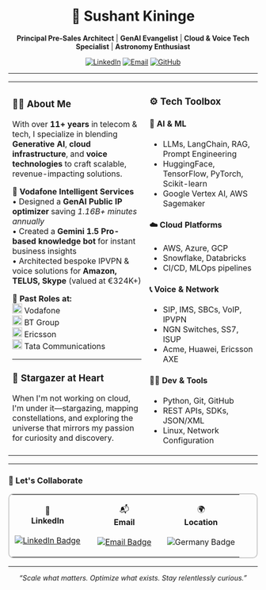 <h1 align="center">🌌 Sushant Kininge</h1>

<p align="center">
  <strong>Principal Pre-Sales Architect</strong> | 
  <strong>GenAI Evangelist</strong> | 
  <strong>Cloud & Voice Tech Specialist</strong> | 
  <strong>Astronomy Enthusiast</strong>
</p>

<p align="center">
  <a href="https://www.linkedin.com/in/sushantkininge/"><img src="https://img.shields.io/badge/LinkedIn-blue?style=for-the-badge&logo=linkedin" alt="LinkedIn"></a>
  <a href="mailto:sushantkininge009@gmail.com"><img src="https://img.shields.io/badge/Email-D14836?style=for-the-badge&logo=gmail&logoColor=white" alt="Email"></a>
  <a href="https://github.com/SushantKininge009"><img src="https://img.shields.io/badge/GitHub-100000?style=for-the-badge&logo=github&logoColor=white" alt="GitHub"></a>
</p>

---

<table>
<tr>
<td width="55%">

### 👨‍💼 About Me

With over <strong>11+ years</strong> in telecom & tech, I specialize in blending <strong>Generative AI</strong>, <strong>cloud infrastructure</strong>, and <strong>voice technologies</strong> to craft scalable, revenue-impacting solutions.

🔸 <strong>Vodafone Intelligent Services</strong>  
• Designed a <strong>GenAI Public IP optimizer</strong> saving <em>1.16B+ minutes annually</em>  
• Created a <strong>Gemini 1.5 Pro-based knowledge bot</strong> for instant business insights  
• Architected bespoke IPVPN & voice solutions for <strong>Amazon, TELUS, Skype</strong> (valued at €324K+)

🔸 <strong>Past Roles at:</strong>  
<img src="https://upload.wikimedia.org/wikipedia/commons/6/6a/Vodafone_icon.svg" height="20"/> Vodafone  
<img src="https://upload.wikimedia.org/wikipedia/commons/0/02/BT_logo_2019.svg" height="20"/> BT Group  
<img src="https://upload.wikimedia.org/wikipedia/commons/8/80/Ericsson_logo.svg" height="20"/> Ericsson  
<img src="https://upload.wikimedia.org/wikipedia/commons/5/57/Tata_Communications_logo.svg" height="20"/> Tata Communications

---

### 🌌 Stargazer at Heart

When I'm not working on cloud, I'm under it—stargazing, mapping constellations, and exploring the universe that mirrors my passion for curiosity and discovery.

</td>

<td width="45%" valign="top">

### ⚙️ Tech Toolbox

#### 🧬 AI & ML
- LLMs, LangChain, RAG, Prompt Engineering  
- HuggingFace, TensorFlow, PyTorch, Scikit-learn  
- Google Vertex AI, AWS Sagemaker  

#### ☁️ Cloud Platforms
- AWS, Azure, GCP  
- Snowflake, Databricks  
- CI/CD, MLOps pipelines  

#### 📞 Voice & Network
- SIP, IMS, SBCs, VoIP, IPVPN  
- NGN Switches, SS7, ISUP  
- Acme, Huawei, Ericsson AXE  

#### 👨‍💻 Dev & Tools
- Python, Git, GitHub  
- REST APIs, SDKs, JSON/XML  
- Linux, Network Configuration  

</td>
</tr>
</table>

---

### 🤝 Let's Collaborate

<div align="center">

<table style="border:2px solid #ccc; border-radius:10px;" width="70%">
<tr>
<td align="center" width="33%">
  
🔗  
<strong>LinkedIn</strong>  
<br>
<a href="https://www.linkedin.com/in/sushantkininge/" target="_blank">
<img src="https://img.shields.io/badge/Profile-Connect-blue?style=for-the-badge&logo=linkedin&logoColor=white" alt="LinkedIn Badge">
</a>

</td>

<td align="center" width="33%">
  
📬  
<strong>Email</strong>  
<br>
<a href="mailto:sushantkininge009@gmail.com">
<img src="https://img.shields.io/badge/Email-Me-D14836?style=for-the-badge&logo=gmail&logoColor=white" alt="Email Badge">
</a>

</td>

<td align="center" width="33%">
  
🌍  
<strong>Location</strong>  
<br>
<img src="https://img.shields.io/badge/Open%20to%20Work-Germany%20🇩🇪-green?style=for-the-badge" alt="Germany Badge">

</td>
</tr>
</table>

</div>

---

<p align="center"><em>“Scale what matters. Optimize what exists. Stay relentlessly curious.”</em></p>
